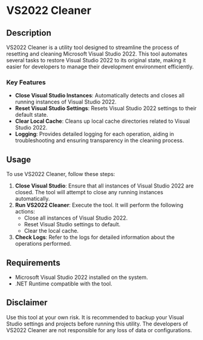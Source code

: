 # VS2022 Cleaner

## Description

VS2022 Cleaner is a utility tool designed to streamline the process of resetting and cleaning Microsoft Visual Studio 2022. This tool automates several tasks to restore Visual Studio 2022 to its original state, making it easier for developers to manage their development environment efficiently.

### Key Features

- **Close Visual Studio Instances**: Automatically detects and closes all running instances of Visual Studio 2022.
- **Reset Visual Studio Settings**: Resets Visual Studio 2022 settings to their default state.
- **Clear Local Cache**: Cleans up local cache directories related to Visual Studio 2022.
- **Logging**: Provides detailed logging for each operation, aiding in troubleshooting and ensuring transparency in the cleaning process.

## Usage

To use VS2022 Cleaner, follow these steps:

1. **Close Visual Studio**: Ensure that all instances of Visual Studio 2022 are closed. The tool will attempt to close any running instances automatically.
2. **Run VS2022 Cleaner**: Execute the tool. It will perform the following actions:
   - Close all instances of Visual Studio 2022.
   - Reset Visual Studio settings to default.
   - Clear the local cache.
3. **Check Logs**: Refer to the logs for detailed information about the operations performed.

## Requirements

- Microsoft Visual Studio 2022 installed on the system.
- .NET Runtime compatible with the tool.

## Disclaimer

Use this tool at your own risk. It is recommended to backup your Visual Studio settings and projects before running this utility. The developers of VS2022 Cleaner are not responsible for any loss of data or configurations.
